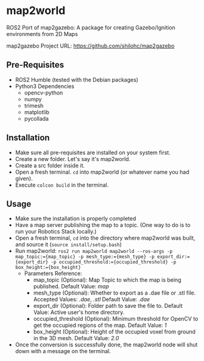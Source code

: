 # map2world
ROS2 Port of map2gazebo: A package for creating Gazebo/Ignition environments from 2D Maps

map2gazebo Project URL: https://github.com/shilohc/map2gazebo

## Pre-Requisites
- ROS2 Humble (tested with the Debian packages)
- Python3 Dependencies
    - opencv-python
    - numpy
    - trimesh
    - matplotlib
    - pycollada

## Installation
- Make sure all pre-requisites are installed on your system first.
- Create a new folder. Let's say it's map2world.
- Create a src folder inside it.
- Open a fresh terminal. `cd` into map2world (or whatever name you had given).
- Execute `colcon build` in the terminal.

## Usage
- Make sure the installation is properly completed
- Have a map server publishing the map to a topic. (One way to do is to run your Robotics Stack locally.)
- Open a fresh terminal, `cd` into the directory where map2world was built, and source it (`source install/setup.bash`)
- Run map2world: `ros2 run map2world map2world --ros-args -p map_topic:={map_topic} -p mesh_type:={mesh_type} -p export_dir:={export_dir} -p occupied_threshold:={occupied_threshold} -p box_height:={box_height}`
    - Parameters Reference:
        - map_topic (Optional): Map Topic to which the map is being published. Default Value: _map_
        - mesh_type (Optional): Whether to export as a .dae file or .stl file. Accepted Values: _.dae_, _.stl_ Default Value: _.dae_
        - export_dir (Optional): Folder path to save the file to. Default Value: Active user's home directory.
        - occupied_threshold (Optional): Minimum threshold for OpenCV to get the occupied regions of the map. Default Value: _1_
        - box_height (Optional): Height of the occupied voxel from ground in the 3D mesh. Default Value: _2.0_
- Once the conversion is successfully done, the map2world node will shut down with a message on the terminal.
